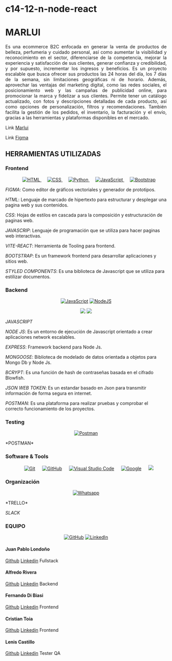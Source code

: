 # c14-12-n-node-react
# **MARLUI**
<p align="justify"> 
Es una ecommerce B2C enfocada en generar la venta de productos de belleza, perfumeria y cuidado personal, así como aumentar la visibilidad y reconocimiento en el sector, diferenciarse de la competencia, mejorar la experiencia y satisfacción de sus clientes, generar confianza y credibilidad, y por supuesto, incrementar los ingresos y beneficios. Es un proyecto escalable que busca ofrecer sus productos las 24 horas del día, los 7 días de la semana, sin limitaciones geográficas ni de horario. Además, aprovechar las ventajas del marketing digital, como las redes sociales, el posicionamiento web y las campañas de publicidad online, para promocionar la marca y fidelizar a sus clientes. Permite tener un catálogo actualizado, con fotos y descripciones detalladas de cada producto, así como opciones de personalización, filtros y recomendaciones. También facilita la gestión de los pedidos, el inventario, la facturación y el envío, gracias a las herramientas y plataformas disponibles en el mercado.
</p>

Link [Marlui](https://c14-12-n-node-react.vercel.app/ "Marlui")

Link [Figma](https://www.figma.com/file/O9BD9C3sB7Oah49wY3BLLS/E-commerce?type=design&node-id=0-1&mode=design&t=xH0QvyC98vvrhLPT-0 "Figma")

## HERRAMIENTAS UTILIZADAS

### Frontend
<p align="center"> 
  &emsp; 
  <a href="https://www.w3.org/html/" target="_blank"> 
   <img alt="HTML" src="https://img.shields.io/badge/HTML5%20-%23E34F26.svg?style=plastic&logo=html5&logoColor=white">
  </a>   
  &emsp;
  <a href="https://www.w3schools.com/css/" target="_blank">
    <img alt="CSS" src="https://img.shields.io/badge/CSS%20-%231572B6.svg?style=plastic&logo=css3&logoColor=white">
  </a> 
  &emsp;
  <a href="https://www.python.org" target="_blank">
    <img alt="Python" src="https://img.shields.io/badge/react-%2361DAFB.svg?style=plastic&logo=React&logoColor=black">
  </a>
  &emsp;
  <a href="https://developer.mozilla.org/en-US/docs/Web/JavaScript" target="_blank"> 
     <img alt="JavaScript" src="https://img.shields.io/badge/JavaScript%20-%23F7DF1E.svg?style=plastic&logo=javascript&logoColor=black">
   </a>
    &emsp;
   <a href="https://github.com/Bouaskaoun"><img alt="Bootstrap" src="https://img.shields.io/badge/Bootstrap%20-%23150458.svg?logo=Bootstrap&logoColor=white"></a>
</p>

*FIGMA*: Como editor de gráficos vectoriales y generador de prototipos.

*HTML*: Lenguaje de marcado de hipertexto para estructurar y desplegar una pagina web y sus contenidos.

*CSS*: Hojas de estilos en cascada para la composición y estructuración de paginas web.

*JAVASCRIP*: Lenguaje de programación que se utiliza para hacer paginas web interactivas.

*VITE-REACT*: Herramienta de Tooling para frontend.

*BOOTSTRAP*: Es un framework frontend para desarrollar aplicaciones y sitios web.

*STYLED COMPONENTS*: Es una biblioteca de Javascript que se utiliza para estilizar documentos.

### Backend
<p align="center">
    <a href="https://github.com/search?q=user%3ADenverCoder1+is%3Arepo+language%3Ajavascript"><img alt="JavaScript" src="https://img.shields.io/badge/JavaScript%20-%23F7DF1E.svg?logo=javascript&logoColor=black"></a>
    <a href="https://github.com/search?q=user%3ADenverCoder1+is%3Arepo+language%3Ajavascript"><img alt="NodeJS" src="https://img.shields.io/badge/Node.js%20-%2343853D.svg?logo=node.js&logoColor=white"></a>
</p>
<p align="center">
<span>
   <img src="https://img.shields.io/badge/MongoDB-4EA94B?style=for-the-badge&logo=mongodb&logoColor=white">
   <img src="https://img.shields.io/badge/Express.js-000000?style=for-the-badge&logo=express&logoColor=white"> 
</span>
</p>

*JAVASCRIPT*

*NODE JS*: Es un entorno de ejecución de Javascript orientado a crear aplicaciones network escalables.

*EXPRESS*: Framework backend para Node Js.

*MONGOOSE*: Biblioteca de modelado de datos orientada a objetos para Mongo Db y Node Js.

*BCRYPT*: Es una función de hash de contraseñas basada en el cifrado Blowfish.

*JSON WEB TOKEN*: Es un estandar basado en Json para transmitir información de forma segura en internet.

*POSTMAN*: Es una plataforma para realizar pruebas y comprobar el correcto funcionamiento de los proyectos.

### Testing
<p align="center">
    <a href="https://github.com/Bouaskaoun"><img alt="Postman" src="https://img.shields.io/badge/Postman-FF6C37?logo=postman&logoColor=white"></a>
    
</p>
*POSTMAN*


 ###  Software & Tools
 
<p align="center">
    &emsp;
    <a href="#"><img alt="Git" src="https://img.shields.io/badge/Git%20-%23F05033.svg?style=plastic&logo=git&logoColor=white"></a>
    &emsp;
    <a href="#"><img alt="GitHub" src="https://img.shields.io/badge/github-%23181717.svg?style=plastic&logo=github&logoColor=white"></a>
    &emsp;
    <a href="#"><img alt="Visual Studio Code" src="https://img.shields.io/badge/Visual%20Studio%20Code-0078d7.svg?style=plastic&logo=visual-studio-code&logoColor=white"></a>
    &emsp;
    <a href="#"><img alt = "Google" src="https://img.shields.io/badge/google-%234285F4.svg?style=plastic&logo=google&logoColor=white" /></a>
    &emsp;
    <a href="#"><img src="https://img.shields.io/badge/Linux-FCC624?style=plastic&logo=linux&logoColor=black"></a>

### Organización

<p align="center">
	<a href="https://wa.me/0201208822340"><img src="https://img.shields.io/badge/whatsapp-%2325D366.svg?style=plastic&logo=whatsapp&logoColor=white" alt="Whatsapp"/></a>
	
</p>
*TRELLO* 

*SLACK*

### EQUIPO
<p align="center">
	<a href="https://github.com/7oSkaaa"><img src="https://img.shields.io/badge/github-%23181717.svg?style=plastic&logo=github&logoColor=white" alt="GitHub"/></a>
	<a href="https://www.linkedin.com/in/7oskaa/"><img src="https://img.shields.io/badge/linkedin-%230A66C2.svg?style=plastic&logo=linkedin&logoColor=white" alt="LinkedIn"/></a>
</p>

#### Juan Pablo Londoño
[Github](https://github.com/Map4che "Github")
[Linkedin](https://www.linkedin.com/in/juanpablolondonog/ "Linkedin")
Fullstack

#### Alfredo Rivera
[Github](https://github.com/lariverag "Github")
[Linkedin](http://www.linkedin.com/in/alfredorivera1982 "Linkedin")
Backend

#### Fernando Di Biasi
[Github](https://github.com/Fddibiasi "Github")
[Linkedin](https://www.linkedin.com/in/fernando-di-biasi-865b06238/ "Linkedin")
Frontend

#### Cristian Toia
[Github](https://github.com/cricritoia "Github")
[Linkedin](https://www.linkedin.com/in/cristian-daniel-toia "Linkedin")
Frontend

#### Lenis Castillo
[Github](https://github.com/lencasb "Github")
[Linkedin](https://www.linkedin.com/in/lenis-castillo-bolivar/ "Linkedin")
Tester QA
